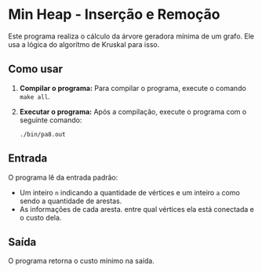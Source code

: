 # Min Heap - Inserção e Remoção

Este programa realiza o cálculo da árvore geradora mínima de um grafo. Ele usa a lógica do algorítmo de Kruskal para isso.

## Como usar

1. **Compilar o programa:**
   Para compilar o programa, execute o comando `make all`.

2. **Executar o programa:**
   Após a compilação, execute o programa com o seguinte comando:

       ./bin/pa8.out

## Entrada

O programa lê da entrada padrão:
- Um inteiro `n` indicando a quantidade de vértices e um inteiro `a` como sendo a quantidade de arestas.
- As informações de cada aresta. entre qual vértices ela está conectada e o custo dela.


## Saída

O programa retorna o custo mínimo na saída.
